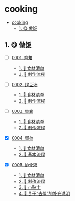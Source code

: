 # cooking

<!-- region:toc -->
- [cooking](#cooking)
  - [1. 😋 做饭](#1--做饭)
<!-- endregion:toc -->

## 1. 😋 做饭

- [ ] [0001. 鸡翅](https://github.com/Tdahuyou/TNotes.cooking/tree/main/notes/0001.%20%E9%B8%A1%E7%BF%85/README.md) <!-- [locale](./notes/0001.%20%E9%B8%A1%E7%BF%85/README.md) -->  
  - [1. 📝 食材清单](https://github.com/Tdahuyou/TNotes.cooking/tree/main/notes/0001.%20%E9%B8%A1%E7%BF%85/README.md#1--食材清单)
  - [2. 📒 制作流程](https://github.com/Tdahuyou/TNotes.cooking/tree/main/notes/0001.%20%E9%B8%A1%E7%BF%85/README.md#2--制作流程)
  

- [ ] [0002. 绿豆汤](https://github.com/Tdahuyou/TNotes.cooking/tree/main/notes/0002.%20%E7%BB%BF%E8%B1%86%E6%B1%A4/README.md) <!-- [locale](./notes/0002.%20%E7%BB%BF%E8%B1%86%E6%B1%A4/README.md) -->  
  - [1. 📝 食材清单](https://github.com/Tdahuyou/TNotes.cooking/tree/main/notes/0002.%20%E7%BB%BF%E8%B1%86%E6%B1%A4/README.md#1--食材清单)
  - [2. 📒 制作流程](https://github.com/Tdahuyou/TNotes.cooking/tree/main/notes/0002.%20%E7%BB%BF%E8%B1%86%E6%B1%A4/README.md#2--制作流程)
  

- [ ] [0003. 蛋羹](https://github.com/Tdahuyou/TNotes.cooking/tree/main/notes/0003.%20%E8%9B%8B%E7%BE%B9/README.md) <!-- [locale](./notes/0003.%20%E8%9B%8B%E7%BE%B9/README.md) -->  
  - [1. 📝 食材清单](https://github.com/Tdahuyou/TNotes.cooking/tree/main/notes/0003.%20%E8%9B%8B%E7%BE%B9/README.md#1--食材清单)
  - [2. 📒 制作流程](https://github.com/Tdahuyou/TNotes.cooking/tree/main/notes/0003.%20%E8%9B%8B%E7%BE%B9/README.md#2--制作流程)
  

- [x] [0004. 蛋挞](https://github.com/Tdahuyou/TNotes.cooking/tree/main/notes/0004.%20%E8%9B%8B%E6%8C%9E/README.md) <!-- [locale](./notes/0004.%20%E8%9B%8B%E6%8C%9E/README.md) -->  
  - [1. 📝 食材清单](https://github.com/Tdahuyou/TNotes.cooking/tree/main/notes/0004.%20%E8%9B%8B%E6%8C%9E/README.md#1--食材清单)
  - [2. 📒 基本流程](https://github.com/Tdahuyou/TNotes.cooking/tree/main/notes/0004.%20%E8%9B%8B%E6%8C%9E/README.md#2--基本流程)
  

- [x] [0005. 排骨汤](https://github.com/Tdahuyou/TNotes.cooking/tree/main/notes/0005.%20%E6%8E%92%E9%AA%A8%E6%B1%A4/README.md) <!-- [locale](./notes/0005.%20%E6%8E%92%E9%AA%A8%E6%B1%A4/README.md) -->  
  - [1. 📝 食材清单](https://github.com/Tdahuyou/TNotes.cooking/tree/main/notes/0005.%20%E6%8E%92%E9%AA%A8%E6%B1%A4/README.md#1--食材清单)
  - [2. 📒 制作流程](https://github.com/Tdahuyou/TNotes.cooking/tree/main/notes/0005.%20%E6%8E%92%E9%AA%A8%E6%B1%A4/README.md#2--制作流程)
  - [3. 📒 小贴士](https://github.com/Tdahuyou/TNotes.cooking/tree/main/notes/0005.%20%E6%8E%92%E9%AA%A8%E6%B1%A4/README.md#3--小贴士)
  - [4. 📒 关于“去腥”的补充说明](https://github.com/Tdahuyou/TNotes.cooking/tree/main/notes/0005.%20%E6%8E%92%E9%AA%A8%E6%B1%A4/README.md#4--关于去腥的补充说明)
  
